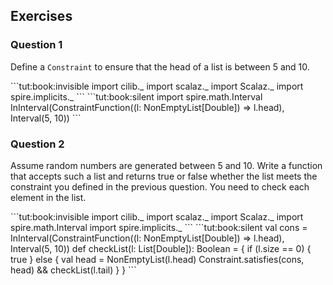 ## Exercises

### Question 1
Define a `Constraint` to ensure that the head of a list is between 5 and 10.

<div class="solution">
```tut:book:invisible
import cilib._
import scalaz._
import Scalaz._ 
import spire.implicits._
```
```tut:book:silent
import spire.math.Interval 
InInterval(ConstraintFunction((l: NonEmptyList[Double]) => l.head), Interval(5, 10))
```
</div>

### Question 2
Assume random numbers are generated between 5 and 10.
Write a function that accepts such a list and returns true or false
whether the list meets the constraint you defined in the previous question.
You need to check each element in the list.

<div class="solution">
```tut:book:invisible
import cilib._
import scalaz._
import Scalaz._
import spire.math.Interval
import spire.implicits._
```
```tut:book:silent
val cons = InInterval(ConstraintFunction((l: NonEmptyList[Double]) => l.head), Interval(5, 10))
def checkList(l: List[Double]): Boolean = {
    if (l.size == 0) {
        true
    } else {
        val head = NonEmptyList(l.head)
        Constraint.satisfies(cons, head) && checkList(l.tail)
    }
}
```
</div>